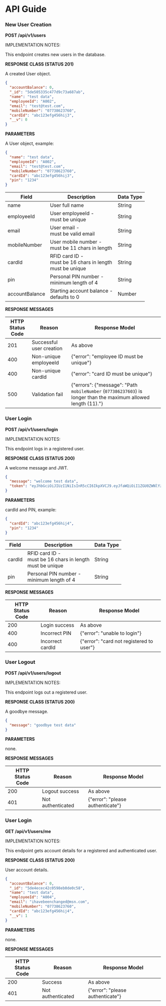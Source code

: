 # API Guide

### __New User Creation__

**POST /api/v1/users**

IMPLEMENTATION NOTES:

This endpoint creates new users in the database.

**RESPONSE CLASS (STATUS 201)**

A created User object.

```json
{
  "accountBalance": 0,
  "_id": "5de505335c477d9c73a687ab",
  "name": "test data",
  "employeeId": "A002",
  "email": "test@test.com",
  "mobileNumber": "07738623760",
  "cardId": "abc123efg456hij3",
  "__v": 0
}
```

**PARAMETERS**

A User object, example:

```json
{
  "name": "test data",
  "employeeId": "A002",
  "email": "test@test.com",
  "mobileNumber": "07738623760",
  "cardId": "abc123efg456hij3",
  "pin": "1234"
}
```

| Field          | Description                                                    | Data Type |
|----------------|----------------------------------------------------------------|-----------|
| name           | User full name                                                 | String    |
| employeeId     | User employeeId -<br>must be unique                            | String    |
| email          | User email - <br>must be valid email                           | String    |
| mobileNumber   | User mobile number -<br>must be 11 chars in length             | String    |
| cardId         | RFID card ID -<br>must be 16 chars in length<br>must be unique | String    |
| pin            | Personal PIN number -<br>minimum length of 4                   | String    |
| accountBalance | Starting account balance -<br>defaults to 0                    | Number    |

**RESPONSE MESSAGES**

| HTTP Status<br>Code | Reason                   | Response Model                          |
|---------------------|--------------------------|-----------------------------------------|
| 201                 | Successful user creation | As above                                |
| 400                 | Non-unique employeeId    |{"error": "employee ID must be unique"}  |
| 400                 | Non-unique cardId        |{"error": "card ID must be unique"}      |
| 500                 | Validation fail          |{"errors": {"message": "Path `mobileNumber` (`077386237603`) is longer than the maximum allowed length (11)."}|


### __User Login__

**POST /api/v1/users/login**

IMPLEMENTATION NOTES:

This endpoint logs in a registered user.

**RESPONSE CLASS (STATUS 200)**

A welcome message and JWT.

```json
{
  "message": "welcome test data",
  "token": "eyJhbGciOiJIUzI1NiIsInR5cCI6IkpXVCJ9.eyJfaWQiOiI1ZGU0ZWNlYzQyYzA1OThlYjBkZTBjNTgiLCJpYXQiOjE1NzUyODc1OTUsImV4cCI6MTU3NTI4Nzg5NX0.q5z2t_rWALCRqdWDUdx2lEdSS47UKjY8BjQ0c10mREE"
}
```

**PARAMETERS**

cardId and PIN, example:

```json
{
  "cardId": "abc123efg456hij4",
  "pin": "1234"
}
```

| Field          | Description                                                    | Data Type |
|----------------|----------------------------------------------------------------|-----------|
| cardId         | RFID card ID -<br>must be 16 chars in length<br>must be unique | String    |
| pin            | Personal PIN number -<br>minimum length of 4                   | String    |

**RESPONSE MESSAGES**

| HTTP Status<br>Code | Reason           | Response Model                           |
|---------------------|------------------|------------------------------------------|
| 200                 | Login success    | As above                                 |
| 400                 | Incorrect PIN    | {"error": "unable to login"}             |
| 400                 | Incorrect cardId | {"error": "card not registered to user"} |


### __User Logout__

**POST /api/v1/users/logout**

IMPLEMENTATION NOTES:

This endpoint logs out a registered user.

**RESPONSE CLASS (STATUS 200)**

A goodbye message.

```json
{
  "message": "goodbye test data"
}
```

**PARAMETERS**

none.

**RESPONSE MESSAGES**

| HTTP Status<br>Code | Reason            | Response Model                   |
|---------------------|-------------------|----------------------------------|
| 200                 | Logout success    | As above                         |
| 401                 | Not authenticated | {"error": "please authenticate"} |


### __User Login__

**GET /api/v1/users/me**

IMPLEMENTATION NOTES:

This endpoint gets account details for a registered and authenticated user.

**RESPONSE CLASS (STATUS 200)**

User account details.

```json
{
  "accountBalance": 0,
  "_id": "5de4ecec42c0598eb0de0c58",
  "name": "test data",
  "employeeId": "A004",
  "email": "ihavebeenchanged@msn.com",
  "mobileNumber": "07738623760",
  "cardId": "abc123efg456hij4",
  "__v": 1
}
```

**PARAMETERS**

none.

**RESPONSE MESSAGES**

| HTTP Status<br>Code | Reason            | Response Model                   |
|---------------------|-------------------|----------------------------------|
| 200                 | Success           | As above                         |
| 401                 | Not authenticated | {"error": "please authenticate"} |